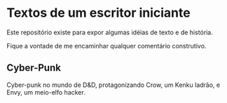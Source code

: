 # Textos de um escritor iniciante

Este repositório existe para expor algumas idéias de texto e de história.

Fique a vontade de me encaminhar qualquer comentário construtivo.

## Cyber-Punk

Cyber-punk no mundo de D&D, protagonizando Crow, um Kenku ladrão, e Envy, um meio-elfo hacker.
